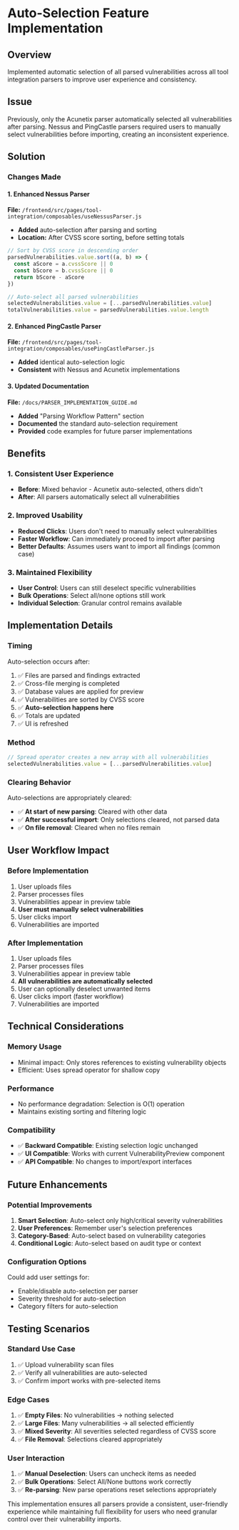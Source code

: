# Auto-Selection Feature Implementation

## Overview

Implemented automatic selection of all parsed vulnerabilities across all tool integration parsers to improve user experience and consistency.

## Issue

Previously, only the Acunetix parser automatically selected all vulnerabilities after parsing. Nessus and PingCastle parsers required users to manually select vulnerabilities before importing, creating an inconsistent experience.

## Solution

### Changes Made

#### 1. Enhanced Nessus Parser
**File:** `/frontend/src/pages/tool-integration/composables/useNessusParser.js`

- **Added** auto-selection after parsing and sorting
- **Location:** After CVSS score sorting, before setting totals

```javascript
// Sort by CVSS score in descending order
parsedVulnerabilities.value.sort((a, b) => {
  const aScore = a.cvssScore || 0
  const bScore = b.cvssScore || 0
  return bScore - aScore
})

// Auto-select all parsed vulnerabilities
selectedVulnerabilities.value = [...parsedVulnerabilities.value]
totalVulnerabilities.value = parsedVulnerabilities.value.length
```

#### 2. Enhanced PingCastle Parser
**File:** `/frontend/src/pages/tool-integration/composables/usePingCastleParser.js`

- **Added** identical auto-selection logic
- **Consistent** with Nessus and Acunetix implementations

#### 3. Updated Documentation
**File:** `/docs/PARSER_IMPLEMENTATION_GUIDE.md`

- **Added** "Parsing Workflow Pattern" section
- **Documented** the standard auto-selection requirement
- **Provided** code examples for future parser implementations

## Benefits

### 1. Consistent User Experience
- **Before**: Mixed behavior - Acunetix auto-selected, others didn't
- **After**: All parsers automatically select all vulnerabilities

### 2. Improved Usability
- **Reduced Clicks**: Users don't need to manually select vulnerabilities
- **Faster Workflow**: Can immediately proceed to import after parsing
- **Better Defaults**: Assumes users want to import all findings (common case)

### 3. Maintained Flexibility
- **User Control**: Users can still deselect specific vulnerabilities
- **Bulk Operations**: Select all/none options still work
- **Individual Selection**: Granular control remains available

## Implementation Details

### Timing
Auto-selection occurs after:
1. ✅ Files are parsed and findings extracted
2. ✅ Cross-file merging is completed
3. ✅ Database values are applied for preview
4. ✅ Vulnerabilities are sorted by CVSS score
5. ✅ **Auto-selection happens here**
6. ✅ Totals are updated
7. ✅ UI is refreshed

### Method
```javascript
// Spread operator creates a new array with all vulnerabilities
selectedVulnerabilities.value = [...parsedVulnerabilities.value]
```

### Clearing Behavior
Auto-selections are appropriately cleared:
- ✅ **At start of new parsing**: Cleared with other data
- ✅ **After successful import**: Only selections cleared, not parsed data
- ✅ **On file removal**: Cleared when no files remain

## User Workflow Impact

### Before Implementation
1. User uploads files
2. Parser processes files
3. Vulnerabilities appear in preview table
4. **User must manually select vulnerabilities** 
5. User clicks import
6. Vulnerabilities are imported

### After Implementation
1. User uploads files
2. Parser processes files
3. Vulnerabilities appear in preview table
4. **All vulnerabilities are automatically selected**
5. User can optionally deselect unwanted items
6. User clicks import (faster workflow)
7. Vulnerabilities are imported

## Technical Considerations

### Memory Usage
- Minimal impact: Only stores references to existing vulnerability objects
- Efficient: Uses spread operator for shallow copy

### Performance
- No performance degradation: Selection is O(1) operation
- Maintains existing sorting and filtering logic

### Compatibility
- ✅ **Backward Compatible**: Existing selection logic unchanged
- ✅ **UI Compatible**: Works with current VulnerabilityPreview component
- ✅ **API Compatible**: No changes to import/export interfaces

## Future Enhancements

### Potential Improvements
1. **Smart Selection**: Auto-select only high/critical severity vulnerabilities
2. **User Preferences**: Remember user's selection preferences
3. **Category-Based**: Auto-select based on vulnerability categories
4. **Conditional Logic**: Auto-select based on audit type or context

### Configuration Options
Could add user settings for:
- Enable/disable auto-selection per parser
- Severity threshold for auto-selection
- Category filters for auto-selection

## Testing Scenarios

### Standard Use Case
1. ✅ Upload vulnerability scan files
2. ✅ Verify all vulnerabilities are auto-selected
3. ✅ Confirm import works with pre-selected items

### Edge Cases
1. ✅ **Empty Files**: No vulnerabilities → nothing selected
2. ✅ **Large Files**: Many vulnerabilities → all selected efficiently
3. ✅ **Mixed Severity**: All severities selected regardless of CVSS score
4. ✅ **File Removal**: Selections cleared appropriately

### User Interaction
1. ✅ **Manual Deselection**: Users can uncheck items as needed
2. ✅ **Bulk Operations**: Select All/None buttons work correctly
3. ✅ **Re-parsing**: New parse operations reset selections appropriately

This implementation ensures all parsers provide a consistent, user-friendly experience while maintaining full flexibility for users who need granular control over their vulnerability imports.

